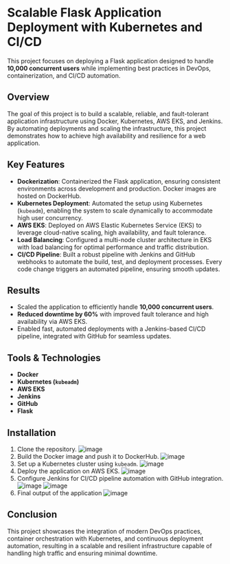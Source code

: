 # Scalable Flask Application Deployment with Kubernetes and CI/CD

This project focuses on deploying a Flask application designed to handle **10,000 concurrent users** while implementing best practices in DevOps, containerization, and CI/CD automation.

## Overview

The goal of this project is to build a scalable, reliable, and fault-tolerant application infrastructure using Docker, Kubernetes, AWS EKS, and Jenkins. By automating deployments and scaling the infrastructure, this project demonstrates how to achieve high availability and resilience for a web application.

## Key Features

- **Dockerization**: Containerized the Flask application, ensuring consistent environments across development and production. Docker images are hosted on DockerHub.
- **Kubernetes Deployment**: Automated the setup using Kubernetes (`kubeadm`), enabling the system to scale dynamically to accommodate high user concurrency.
- **AWS EKS**: Deployed on AWS Elastic Kubernetes Service (EKS) to leverage cloud-native scaling, high availability, and fault tolerance.
- **Load Balancing**: Configured a multi-node cluster architecture in EKS with load balancing for optimal performance and traffic distribution.
- **CI/CD Pipeline**: Built a robust pipeline with Jenkins and GitHub webhooks to automate the build, test, and deployment processes. Every code change triggers an automated pipeline, ensuring smooth updates.

## Results

- Scaled the application to efficiently handle **10,000 concurrent users**.
- **Reduced downtime by 60%** with improved fault tolerance and high availability via AWS EKS.
- Enabled fast, automated deployments with a Jenkins-based CI/CD pipeline, integrated with GitHub for seamless updates.

## Tools & Technologies

- **Docker**
- **Kubernetes (`kubeadm`)**
- **AWS EKS**
- **Jenkins**
- **GitHub**
- **Flask**

## Installation

1. Clone the repository.
![image](https://github.com/user-attachments/assets/335ed089-5521-4303-9b05-dd4511348c3f)
2. Build the Docker image and push it to DockerHub.
![image](https://github.com/user-attachments/assets/7200af6d-54bf-43e8-aa6e-2e50caeaca4c)
3. Set up a Kubernetes cluster using `kubeadm`.
![image](https://github.com/user-attachments/assets/a8a12b6c-86a9-42e9-9ba5-139b358bd4f3)
4. Deploy the application on AWS EKS.
![image](https://github.com/user-attachments/assets/e9428918-e330-4891-9b75-8ad5879b9f6a)
5. Configure Jenkins for CI/CD pipeline automation with GitHub integration.
![image](https://github.com/user-attachments/assets/14d31f77-e79d-4780-a07e-e4c986fe30ca)
![image](https://github.com/user-attachments/assets/cca54cd5-908c-4fee-8b31-8178ddeda8de)
6. Final output of the application
![image](https://github.com/user-attachments/assets/405281dc-0395-4d93-ad9a-d7ba65ee2ba7)


## Conclusion

This project showcases the integration of modern DevOps practices, container orchestration with Kubernetes, and continuous deployment automation, resulting in a scalable and resilient infrastructure capable of handling high traffic and ensuring minimal downtime.
